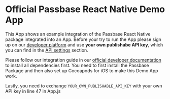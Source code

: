 # Official Passbase React Native Demo App

This App shows an example integration of the Passbase React Native package integrated into an App. Before your try to run the App please sign up on our [developer platform](https://app.passbase.com/signup) and use **your own publishabe API key**, which you can find in the [API settings](https://app.passbase.com/settings/api) section. 

Please follow our integration guide in our [official developer documentation](https://docs.passbase.com/integrations/react-native) to install all dependencies first. You need to first install the Passbase Package and then also set up Cocoapods for iOS to make this Demo App work.

Lastly, you need to exchange `YOUR_OWN_PUBLISHABLE_API_KEY` with your own API key in line 47 in App.js
